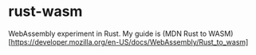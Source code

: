 # rust-wasm
 WebAssembly experiment in Rust.
 My guide is (MDN Rust to WASM)[https://developer.mozilla.org/en-US/docs/WebAssembly/Rust_to_wasm]